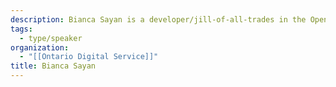 ```yaml
---
description: Bianca Sayan is a developer/jill-of-all-trades in the Open Government team in the Ontario Digital Service
tags:
  - type/speaker
organization:
  - "[[Ontario Digital Service]]"
title: Bianca Sayan
---
```


